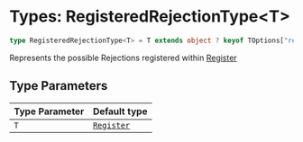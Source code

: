 # Types: RegisteredRejectionType\<T\>

```ts
type RegisteredRejectionType<T> = T extends object ? keyof TOptions["rejections"] | BuiltInRejectionType : BuiltInRejectionType;
```

Represents the possible Rejections registered within [Register](../interfaces/Register.md)

## Type Parameters

| Type Parameter | Default type |
| ------ | ------ |
| `T` | [`Register`](../interfaces/Register.md) |
